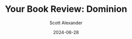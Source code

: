 ---
layout: podcast
title: "Your Book Review: Dominion"
author: Scott Alexander
description: https://www.astralcodexten.com/p/your-book-review-dominion-by-matthew
date: 2024-06-28
length: 8656718
duration: 2164
guid: your-book-review-dominion-by-matthew
---